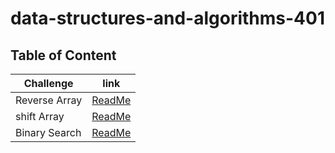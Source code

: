 # data-structures-and-algorithms-401

## Table of Content

| Challenge     | link                                                           |
| ------------- | -------------------------------------------------------------- |
| Reverse Array | [ReadMe](./javascript/code-challenges/reverse-array/readme.md) |
| shift Array   | [ReadMe](./javascript/code-challenges/array-shift/readme.md)   |
| Binary Search | [ReadMe](./javascript/code-challenges/array-binary-search/readme.md)   |
